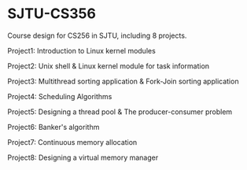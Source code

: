 # SJTU-CS356
Course design for CS256 in SJTU, including 8 projects.

Project1: Introduction to Linux kernel modules

Project2: Unix shell & Linux kernel module for task information

Project3: Multithread sorting application & Fork-Join sorting application

Project4: Scheduling Algorithms

Project5: Designing a thread pool & The producer-consumer problem

Project6: Banker's algorithm

Project7: Continuous memory allocation

Project8: Designing a virtual memory manager

